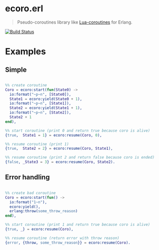 # ecoro.erl

> Pseudo-coroutines library like [Lua-coroutines](http://www.lua.org/pil/9.1.html) for Erlang.

[![Build Status](https://travis-ci.org/BlackMATov/ecoro.erl.svg?branch=master)](https://travis-ci.org/BlackMATov/ecoro.erl)

# Examples

## Simple ##

~~~erlang

%% create coroutine
Coro = ecoro:start(fun(State0) ->
  io:format("~p~n", [State0]),
  State1 = ecoro:yield(State0 + 1),
  io:format("~p~n", [State1]),
  State2 = ecoro:yield(State1 + 1),
  io:format("~p~n", [State2]),
  State2 + 1
end),

%% start coroutine (print 0 and return true because coro is alive)
{true,  State1 = 1} = ecoro:resume(Coro, 0),

%% resume coroutine (print 1)
{true,  State2 = 2} = ecoro:resume(Coro, State1),

%% resume coroutine (print 2 and return false because coro is ended)
{false, _State3 = 3} = ecoro:resume(Coro, State2).

~~~

## Error handling ##

~~~erlang

%% create bad coroutine
Coro = ecoro:start(fun() ->
  io:format("1~n"),
  ecoro:yield(),
  erlang:throw(some_throw_reason)
end),

%% start coroutine (print 1 and return true because coro is alive)
{true, _} = ecoro:resume(Coro),

%% resume coroutine (return error with throw reason)
{error, {throw, some_throw_reason}} = ecoro:resume(Coro).

~~~
